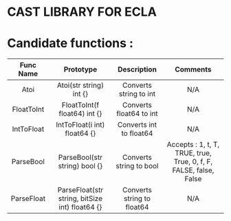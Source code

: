 # CAST LIBRARY FOR ECLA

# Candidate functions :

| Func Name  |                   Prototype                    |        Description         |                             Comments                              |
|:----------:|:----------------------------------------------:|:--------------------------:|:-----------------------------------------------------------------:|
|    Atoi    |            Atoi(str string) int {}             |   Converts string to int   |                                N/A                                |
| FloatToInt |          FloatToInt(f float64) int {}          |  Converts float64 to int   |                                N/A                                |
| IntToFloat |          IntToFloat(i int) float64 {}          |  Converts int to float64   |                                N/A                                |
| ParseBool  |         ParseBool(str string) bool {}          |  Converts string to bool   | Accepts : 1, t, T, TRUE, true, True, 0, f, F, FALSE, false, False |
| ParseFloat | ParseFloat(str string, bitSize int) float64 {} | Converts string to float64 |                                N/A                                |